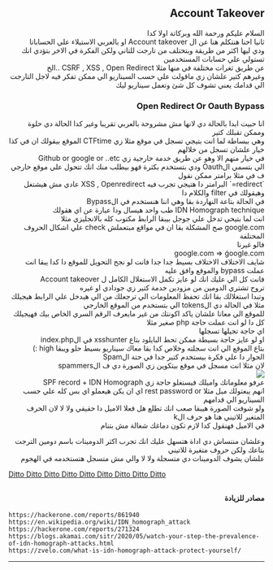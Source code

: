 <!-- dir="rtl" align="right" -->

## <h2 dir="rtl" align="right"> Account Takeover </h2>

<p dir="rtl" align="right">
  السلام عليكم ورحمة الله وبركاتة اولا كدا<br>
  ثانيا احنا هنتكلم هنا عن ال Account takeover او بالعربي الاستيلاء علي الحساباتا<br>
  ودي ليها اكثر من طريقة وبتختلف من تارجت للتاني ولكن الفكرة في الاخر بتؤدي انك تستولي علي حسابات المستخدمين <br>
  عن طريق ثغرات مختلفة في منها مثلا CSRF , XSS , Open Redirect ..الخ <br>
  وغيرهم كتير علشان زي ماقولت علي حسب السيناريو الي ممكن تفكر فيه لاجل التارجت الي قدامك يعني تشوف كل شئ وتعمل سيناريو ليك <br>
</p>

### <h3 dir="rtl" align="right"> Open Redirect Or Oauth Bypass</h3>

<p dir="rtl" align="right">
  انا حبيت ابدا بالحالة دي لانها مش مشروحة بالعربي تقريبا وغير كدا الحالة دي حلوة وممكن تقبلك كتير<br>
  وهي ببساطة لما انت بتيجي تسجل في موقع مثلا زي CTFtime الموقع بيقولك ان في كذا خيار علشان تسجل من خلالهم<br>
  في خيار منهم الا وهو عن طريق خدمة خارجية زي Github or google or ..etc<br>
  الي بتسمي الOauth ودي بتستخدم بكثرة فهو بيطلب منك انك تتحول علي موقع خارجي ف في مثلا برامتر ممكن نقول<br>
  `redirect=` البرامتر دا هتيجي تجرب فيه XSS , Openredirect عادي مش هيشتغل وهيقولك في filter والكلام دا<br>
  في الحالة بتاعة النهاردة بقا وهي اننا هنستخدم في الBypass <br>
  IDN Homograph technique طب واحد هيسال ودا عبارة عن اي هقولك <br>
  انت لما بتيحي تدخل علي جوجل بيبقا الرابط مكتوب كله بالانجليزي مثلا<br>
  google.com صح المشكلة بقا ان في مواقع مبتعملش check علي اشكال الحروف المختلفة<br>
  فالو غيرنا <br>
  google.com => ǵoogle.com<br>
  شايف الاختلاف الاختلاف بسيط جدا جدا فانت لو نجح التحويل للموقع دا كدا يبقا انت عملت bypass والموقع وافق عليه<br>
  فانت كل الي عليك انك لو عايز تكمل الاستغلال الكامل ل Account takeover <br>
  تروح تشتري الدومين من مزودين خدمة كتير زي جودادي او غيره <br>
  وتبدا استغلالك بقا انك تحفظ المعلومات الي ترجعلك من الي هيدخل علي الرابط هيجيلك مثلا في الحالة دي الtokens الي بتستخدم من الموقع الخارجي <br>
  للموقع الي معانا علشان ياكد اكونتك من غير مايعرف الرقم السري الخاص بيك فهيجيلك كل دا لو انت عملت حاجة php صغير مثلا <br>
  اي حاجة تجيلها تسجلها<br>
  او لو عايز حاجة بسيطة ممكن تحط البايلود بتاع xsshunter في الindex.php<br>
  بتاع الموقع الي انت سجلته وخلاص كدا بقا معاك سيناريو بسيط حلو ويبقا high :)<br>
  الحوار دا علي فكرة بيستخدم كتير جدا في حتة الSpam<br>
  لان مثلا انت مسجل في موقع بيتكوين زي الصورة دي ف الspammers<br>
<img src="https://pbs.twimg.com/media/EttDSbIXUAQ6aDE?format=png&name=small"/><br>
  عرفو معلوماتك واميلك فيستغلو حاجة زي  SPF record + IDN Homograph<br>
  انهم يبعتولك ميل مثلا rest password or اي ان يكن هيعملو اي بس كله علي حسب السيناريو الي قدامهم<br>
  ولو شوفت الصورة هيبقا صعب انك تطلع هل فعلا الاميل دا حقيقي ولا لا لان الحرف المتغير للاتيني هنا هو حرف الk <br>
  في الاميل فهنقول كدا لازم تكون دماغك شغالة مش بتنام <br>
</p>

<p dir="rtl" align="right">
وعلشان مننساش دي اداة هتسهل عليك انك تجرب اكثر الدومينات باسم دومين الترجت بتاعك ولكن حروف متغيرة للاتيني<br>
علشان يشوف الدومينات دي متسجلة ولا لا والي مش متسجل هتستخدمه في الهجوم<br>
</p>

[Ditto Ditto Ditto Ditto Ditto Ditto Ditto Ditto Ditto](https://github.com/evilsocket/ditto)

## <h4 dir="rtl" align="right"> مصادر للزيادة </h4>

```url
https://hackerone.com/reports/861940
https://en.wikipedia.org/wiki/IDN_homograph_attack
https://hackerone.com/reports/271324
https://blogs.akamai.com/sitr/2020/05/watch-your-step-the-prevalence-of-idn-homograph-attacks.html
https://zvelo.com/what-is-idn-homograph-attack-protect-yourself/
```
--------------------------------------------------------------------------------

